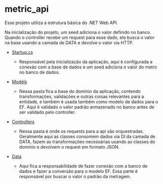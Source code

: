 # metric_api

Esse projeto utiliza a estrutura básica do .NET Web API.

Na inicialização do projeto, um seed adiciona o valor definido no banco.
Quando o controller recebe um request para esse dado, ele busca o valor na base usando a camada de DATA e devolve o valor via HTTP.

- [Startup.cs](Startup.cs)
    - Responsável pela inicialização da aplicação, aqui é configurada a conexão com a base de dados e um seed adiciona o valor do metro no banco de dados.

- [Models](TODO/Models)
    - Nessa pasta fica a base do domínio da aplicação, contendo transformações, validações e outras coisas relevantes para a entidade, e também é usada também como modelo de dados para o EF. Aqui é validado o valor padrão armazenado no banco antes de ser validado pelo controller.

- [Controllers](TODO/Controllers)
    - Nessa pasta é onde os requests para a api são orquestradas. Geralmente aqui as classes consomem dados via DI da camada de DATA, fazem as transformações necessárias usando as classes do domínio e devolvem o request em formato JSON.
    
- [Data](TODO/Data)
    - Aqui fica a responsabilidade de fazer conexão com a banco de dados e fazer a conversão para o modelo EF. Essa parte é responsável por buscar o valor o padrão da metragem.